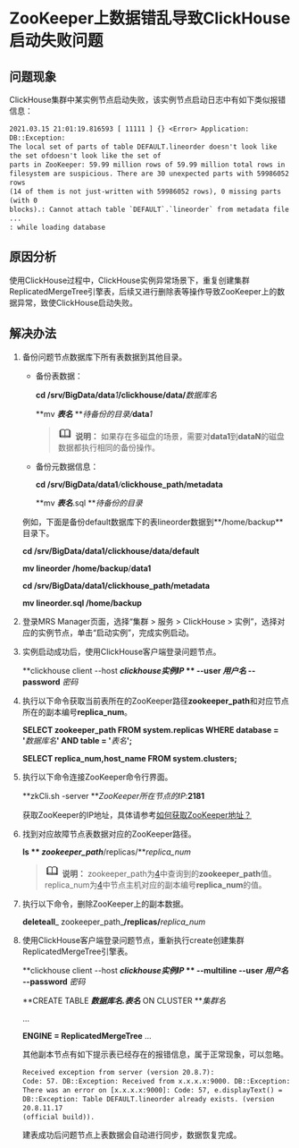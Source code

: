 # ZooKeeper上数据错乱导致ClickHouse启动失败问题<a name="mrs_03_0281"></a>

## 问题现象<a name="section13589342568"></a>

ClickHouse集群中某实例节点启动失败，该实例节点启动日志中有如下类似报错信息：

```
2021.03.15 21:01:19.816593 [ 11111 ] {} <Error> Application: DB::Exception:
The local set of parts of table DEFAULT.lineorder doesn't look like the set ofdoesn't look like the set of
parts in ZooKeeper: 59.99 million rows of 59.99 million total rows in
filesystem are suspicious. There are 30 unexpected parts with 59986052 rows
(14 of them is not just-written with 59986052 rows), 0 missing parts (with 0
blocks).: Cannot attach table `DEFAULT`.`lineorder` from metadata file
...
: while loading database
```

## 原因分析<a name="section18845443812"></a>

使用ClickHouse过程中，ClickHouse实例异常场景下，重复创建集群ReplicatedMergeTree引擎表，后续又进行删除表等操作导致ZooKeeper上的数据异常，致使ClickHouse启动失败。

## 解决办法<a name="section85111132144715"></a>

1.  备份问题节点数据库下所有表数据到其他目录。

    -   备份表数据：

        **cd /srv/BigData/data**_1_**/clickhouse/data/**_数据库名_

        **mv **_表名_** **_待备份的目录/_**data**_1_

        >![](public_sys-resources/icon-note.gif) **说明：** 
        >如果存在多磁盘的场景，需要对**data1**到**dataN**的磁盘数据都执行相同的备份操作。


    -   备份元数据信息：

        **cd /srv/BigData/data1**_/_**clickhouse\_path/metadata**

        **mv **_表名_**.sql **_待备份的目录_

    例如，下面是备份default数据库下的表lineorder数据到**/home/backup**目录下。

    **cd /srv/BigData/data1/clickhouse/data/default**

    **mv lineorder /home/backup**/**data1**

    **cd /srv/BigData/data1/clickhouse\_path/metadata**

    **mv lineorder.sql /home/backup**

2.  登录MRS Manager页面，选择“集群 \> 服务 \> ClickHouse \> 实例”，选择对应的实例节点，单击“启动实例”，完成实例启动。
3.  实例启动成功后，使用ClickHouse客户端登录问题节点。

    **clickhouse client --host  **_clickhouse实例IP_ ** --user **_用户名_** --password** _密码_

4.  <a name="li4422174210324"></a>执行以下命令获取当前表所在的ZooKeeper路径**zookeeper\_path**和对应节点所在的副本编号**replica\_num**。

    **SELECT zookeeper\_path FROM system.replicas WHERE database = '**_数据库名_**' AND table = '**_表名_**';**

    **SELECT replica\_num,host\_name FROM system.clusters;**

5.  执行以下命令连接ZooKeeper命令行界面。

    **zkCli.sh -server **_ZooKeeper所在节点的IP_:**2181**

    获取ZooKeeper的IP地址，具体请参考[如何获取ZooKeeper地址？](https://support.huaweicloud.com/mrs_faq/mrs_03_1071.html)

6.  找到对应故障节点表数据对应的ZooKeeper路径。

    **ls ** _zookeeper\_path_**/replicas/**_replica\_num_

    >![](public_sys-resources/icon-note.gif) **说明：** 
    >zookeeper\_path为[4](#li4422174210324)中查询到的**zookeeper\_path**值。
    >replica\_num为[4](#li4422174210324)中节点主机对应的副本编号**replica\_num**的值。

7.  执行以下命令，删除ZooKeeper上的副本数据。

    **deleteall**_ zookeeper\_path_**/replicas/**_replica\_num_

8.  使用ClickHouse客户端登录问题节点，重新执行create创建集群ReplicatedMergeTree引擎表。

    **clickhouse client --host  **_clickhouse实例IP_ ** --multiline --user **_用户名_** --password** _密码_

    **CREATE TABLE **_数据库名.表名_** ON CLUSTER **_集群名_

    ...

    **ENGINE = ReplicatedMergeTree**  ...

    其他副本节点有如下提示表已经存在的报错信息，属于正常现象，可以忽略。

    ```
    Received exception from server (version 20.8.7):
    Code: 57. DB::Exception: Received from x.x.x.x:9000. DB::Exception:
    There was an error on [x.x.x.x:9000]: Code: 57, e.displayText() =
    DB::Exception: Table DEFAULT.lineorder already exists. (version 20.8.11.17
    (official build)).
    ```

    建表成功后问题节点上表数据会自动进行同步，数据恢复完成。



